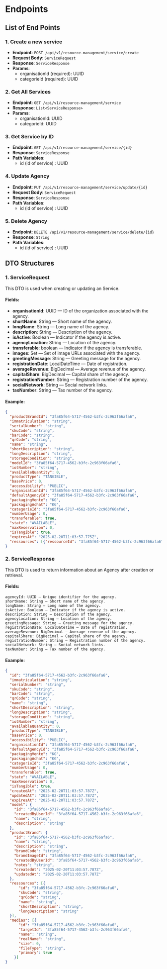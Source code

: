 # Endpoints

## List of End Points

### 1. Create a new service 

- **Endpoint**: `POST /api/v1/resource-management/service/create`
- **Request Body**: `ServiceRequest` 
- **Response**: `ServiceResponse`
- **Params**: 
  - organisationId (required): UUID 
  - categorieId (required): UUID


### 2. Get All Services

- **Endpoint**: `GET /api/v1/resource-management/service`
- **Response**: `List<ServiceResponse>`
- **Params**: 
  - organisationId: UUID
  - categorieId: UUID

### 3. Get Service by ID

- **Endpoint**: `GET /api/v1/resource-management/service/{id}`
- **Response**: `ServiceResponse`
- **Path Variables**:
  - id (id of service) : UUID

### 4. Update Agency

- **Endpoint**: `PUT /api/v1/resource-management/service/update/{id}`
- **Request Body**: `ServiceRequest`
- **Response**: `ServiceResponse`
- **Path Variables**:
  - id (id of service) : UUID

### 5. Delete Agency

- **Endpoint**: `DELETE /api/v1/resource-management/service/delete/{id}`
- **Response**: `String`
- **Path Variables**:
  - id (id of service) : UUID


## DTO Structures

### 1. ServiceRequest

This DTO is used when creating or updating an Service.

#### Fields:

- **organisationId**: UUID — ID of the organization associated with the agency.
- **shortName**: String — Short name of the agency.
- **longName**: String — Long name of the agency.
- **description**: String — Description of the agency.
- **isActive**: Boolean — Indicator if the agency is active.
- **agencyLocation**: String — Location of the agency.
- **transferable**: boolean — Indicator if the agency is transferable.
- **images**: Set<String> — Set of image URLs associated with the agency.
- **greetingMessage**: String — Greeting message for the agency.
- **registrationDate**: LocalDateTime — Date of registration.
- **averageRevenue**: BigDecimal — Average revenue of the agency.
- **capitalShare**: BigDecimal — Capital share of the agency.
- **registrationNumber**: String — Registration number of the agency.
- **socialNetwork**: String — Social network links.
- **taxNumber**: String — Tax number of the agency.

#### Example:

```json
{
  "productBrandId": "3fa85f64-5717-4562-b3fc-2c963f66afa6",
  "immatriculation": "string",
  "serialNumber": "string",
  "skuCode": "string",
  "barCode": "string",
  "qrCode": "string",
  "name": "string",
  "shortDescription": "string",
  "longDescription": "string",
  "storageCondition": "string",
  "modelId": "3fa85f64-5717-4562-b3fc-2c963f66afa6",
  "iotNumber": "string",
  "availableQuantity": 0,
  "productType": "TANGIBLE",
  "basePrice": 0,
  "accessibility": "PUBLIC",
  "organisationId": "3fa85f64-5717-4562-b3fc-2c963f66afa6",
  "defaultAgencyId": "3fa85f64-5717-4562-b3fc-2c963f66afa6",
  "packagingVente": "KG",
  "packagingAchat": "KG",
  "categorieId": "3fa85f64-5717-4562-b3fc-2c963f66afa6",
  "numberUsage": 0,
  "transferable": true,
  "state": "AVAILABLE",
  "maxReservation": 0,
  "isTangible": true,
  "expiresAt": "2025-02-20T11:03:57.775Z",
  "ressources": [{"ressourceId": "3fa85f64-5717-4562-b3fc-2c963f66afa6"}]
}
```

### 2. ServiceResponse

This DTO is used to return information about an Agency after creation or retrieval.

#### Fields:

    agencyId: UUID — Unique identifier for the agency.
    shortName: String — Short name of the agency.
    longName: String — Long name of the agency.
    isActive: Boolean — Indicator if the agency is active.
    description: String — Description of the agency.
    agencyLocation: String — Location of the agency.
    greetingMessage: String — Greeting message for the agency.
    registrationDate: LocalDateTime — Date of registration.
    averageRevenue: BigDecimal — Average revenue of the agency.
    capitalShare: BigDecimal — Capital share of the agency.
    registrationNumber: String — Registration number of the agency.
    socialNetwork: String — Social network links.
    taxNumber: String — Tax number of the agency.
    
#### Example:

```json
{
  "id": "3fa85f64-5717-4562-b3fc-2c963f66afa6",
  "immatriculation": "string",
  "serialNumber": "string",
  "skuCode": "string",
  "barCode": "string",
  "qrCode": "string",
  "name": "string",
  "shortDescription": "string",
  "longDescription": "string",
  "storageCondition": "string",
  "iotNumber": "string",
  "availableQuantity": 0,
  "productType": "TANGIBLE",
  "basePrice": 0,
  "accessibility": "PUBLIC",
  "organisationId": "3fa85f64-5717-4562-b3fc-2c963f66afa6",
  "defaultAgencyId": "3fa85f64-5717-4562-b3fc-2c963f66afa6",
  "packagingVente": "KG",
  "packagingAchat": "KG",
  "categorieId": "3fa85f64-5717-4562-b3fc-2c963f66afa6",
  "numberUsage": 0,
  "transferable": true,
  "state": "AVAILABLE",
  "maxReservation": 0,
  "isTangible": true,
  "createdAt": "2025-02-20T11:03:57.787Z",
  "updatedAt": "2025-02-20T11:03:57.787Z",
  "expiresAt": "2025-02-20T11:03:57.787Z",
  "model": {
    "id": "3fa85f64-5717-4562-b3fc-2c963f66afa6",
    "createdByUserId": "3fa85f64-5717-4562-b3fc-2c963f66afa6",
    "name": "string",
    "description": "string"
  },
  "productBrand": {
    "id": "3fa85f64-5717-4562-b3fc-2c963f66afa6",
    "name": "string",
    "description": "string",
    "brandCode": "string",
    "brandImageId": "3fa85f64-5717-4562-b3fc-2c963f66afa6",
    "createdByUserId": "3fa85f64-5717-4562-b3fc-2c963f66afa6",
    "notes": "string",
    "createdAt": "2025-02-20T11:03:57.787Z",
    "updatedAt": "2025-02-20T11:03:57.787Z"
  },
  "ressources": [{
      "id": "3fa85f64-5717-4562-b3fc-2c963f66afa6",
      "skuCode": "string",
      "qrCode": "string",
      "name": "string",
      "shortDescription": "string",
      "longDescription": "string"
  }],
  "medias": [{
      "id": "3fa85f64-5717-4562-b3fc-2c963f66afa6",
      "targetId": "3fa85f64-5717-4562-b3fc-2c963f66afa6",
      "name": "string",
      "realName": "string",
      "size": 0,
      "fileType": "string",
      "primary": true
    }]
}
```
